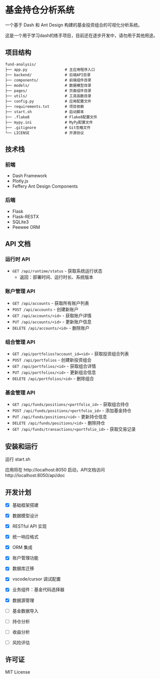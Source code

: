 # 基金持仓分析系统

一个基于 Dash 和 Ant Design 构建的基金投资组合的可视化分析系统。

这是一个用于学习dash的练手项目，目前还在逐步开发中，请勿用于其他用途。


## 项目结构

    fund-analysis/
    ├── app.py                 # 主应用程序入口
    ├── backend/               # 后端API目录
    ├── components/            # 前端组件目录
    ├── models/                # 数据模型目录
    ├── pages/                 # 页面组件目录
    ├── utils/                 # 工具函数目录
    ├── config.py              # 应用配置文件
    ├── requirements.txt       # 项目依赖
    ├── start.sh               # 启动脚本
    ├── .flake8                # Flake8配置文件
    ├── mypy.ini               # MyPy配置文件
    ├── .gitignore             # Git忽略文件
    └── LICENSE                # 开源协议

## 技术栈

### 前端
- Dash Framework
- Plotly.js
- Feffery Ant Design Components

### 后端
- Flask
- Flask-RESTX
- SQLite3
- Peewee ORM

## API 文档

### 运行时 API
- `GET /api/runtime/status` - 获取系统运行状态
  - 返回：部署时间、运行时长、系统版本

### 账户管理 API
- `GET /api/accounts` - 获取所有账户列表
- `POST /api/accounts` - 创建新账户
- `GET /api/accounts/<id>` - 获取账户详情
- `PUT /api/accounts/<id>` - 更新账户信息
- `DELETE /api/accounts/<id>` - 删除账户

### 组合管理 API
- `GET /api/portfolios?account_id=<id>` - 获取投资组合列表
- `POST /api/portfolios` - 创建新投资组合
- `GET /api/portfolios/<id>` - 获取组合详情
- `PUT /api/portfolios/<id>` - 更新组合信息
- `DELETE /api/portfolios/<id>` - 删除组合

### 基金管理 API
- `GET /api/funds/positions/<portfolio_id>` - 获取组合持仓
- `POST /api/funds/positions/<portfolio_id>` - 添加基金持仓
- `PUT /api/funds/positions/<id>` - 更新持仓信息
- `DELETE /api/funds/positions/<id>` - 删除持仓
- `GET /api/funds/transactions/<portfolio_id>` - 获取交易记录


## 安装和运行

运行 start.sh


应用将在 http://localhost:8050 启动，API文档访问 http://localhost:8050/api/doc

## 开发计划

- [x] 基础框架搭建
- [x] 数据模型设计
- [x] RESTful API 实现
- [x] 统一响应格式
- [x] ORM 集成
- [x] 账户管理功能
- [x] 数据库迁移
- [x] vscode/cursor 调试配置
- [x] 业务组件：基金代码选择器
- [x] 数据源管理
- [ ] 基金数据导入
- [ ] 持仓分析
- [ ] 收益分析
- [ ] 风险评估


## 许可证

MIT License
